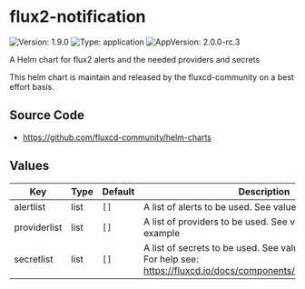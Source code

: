 # flux2-notification

![Version: 1.9.0](https://img.shields.io/badge/Version-1.9.0-informational?style=flat-square) ![Type: application](https://img.shields.io/badge/Type-application-informational?style=flat-square) ![AppVersion: 2.0.0-rc.3](https://img.shields.io/badge/AppVersion-2.0.0--rc.3-informational?style=flat-square)

A Helm chart for flux2 alerts and the needed providers and secrets

This helm chart is maintain and released by the fluxcd-community on a best effort basis.

## Source Code

* <https://github.com/fluxcd-community/helm-charts>

## Values

| Key | Type | Default | Description |
|-----|------|---------|-------------|
| alertlist | list | `[]` | A list of alerts to be used. See values.yaml for example |
| providerlist | list | `[]` | A list of providers to be used. See values.yaml for example |
| secretlist | list | `[]` | A list of secrets to be used. See values.yaml for example For help see: https://fluxcd.io/docs/components/notification/provider/ |
